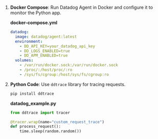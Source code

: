 1. **Docker Compose**: Run Datadog Agent in Docker and configure it to monitor the Python app.

   **docker-compose.yml**
   ```yaml
   datadog:
     image: datadog/agent:latest
     environment:
       - DD_API_KEY=your_datadog_api_key
       - DD_LOGS_ENABLED=true
       - DD_APM_ENABLED=true
     volumes:
       - /var/run/docker.sock:/var/run/docker.sock
       - /proc/:/host/proc/:ro
       - /sys/fs/cgroup:/host/sys/fs/cgroup:ro
   ```

2. **Python Code**: Use `ddtrace` library for tracing requests.

   ```bash
   pip install ddtrace
   ```

   **datadog_example.py**
   ```python
   from ddtrace import tracer

   @tracer.wrap(name="custom_request_trace")
   def process_request():
       time.sleep(random.random())
   ```
   